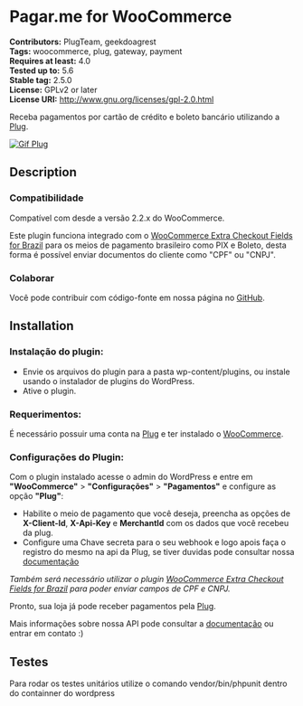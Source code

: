 # Pagar.me for WooCommerce #
**Contributors:** PlugTeam, geekdoagrest  
**Tags:** woocommerce, plug, gateway, payment  
**Requires at least:** 4.0  
**Tested up to:** 5.6  
**Stable tag:** 2.5.0  
**License:** GPLv2 or later  
**License URI:** http://www.gnu.org/licenses/gpl-2.0.html  

Receba pagamentos por cartão de crédito e boleto bancário utilizando a [Plug](https://www.plugpagamentos.com/?lang=en).

[![Gif Plug](https://static.wixstatic.com/media/656f2b_07e76b8231da4491880ac7a7981fb0ff~mv2.gif "Gif Plug")](https://www.plugpagamentos.com/ "Gif Plug")

## Description ##

### Compatibilidade ###

Compatível com desde a versão 2.2.x do WooCommerce.

Este plugin funciona integrado com o [WooCommerce Extra Checkout Fields for Brazil](http://wordpress.org/plugins/woocommerce-extra-checkout-fields-for-brazil/) para os meios de pagamento brasileiro como PIX e Boleto, desta forma é possível enviar documentos do cliente como "CPF" ou "CNPJ".

### Colaborar ###

Você pode contribuir com código-fonte em nossa página no [GitHub](https://github.com/plughacker/plug-woocommerce).

## Installation ##

### Instalação do plugin: ###

* Envie os arquivos do plugin para a pasta wp-content/plugins, ou instale usando o instalador de plugins do WordPress.
* Ative o plugin.

### Requerimentos: ###

É necessário possuir uma conta na [Plug](https://www.plugpagamentos.com/) e ter instalado o [WooCommerce](http://wordpress.org/plugins/woocommerce/).

### Configurações do Plugin: ###

Com o plugin instalado acesse o admin do WordPress e entre em **"WooCommerce"** > **"Configurações"** > **"Pagamentos"** e configure as opção **"Plug"**:

- Habilite o meio de pagamento que você deseja, preencha as opções de **X-Client-Id**, **X-Api-Key** e **MerchantId** com os dados que você recebeu da plug.
- Configure uma Chave secreta para o seu webhook e logo apois faça o registro do mesmo na api da Plug, se tiver duvidas pode consultar nossa [documentação](https://docs.plugpagamentos.com/#section/Criacao-de-um-webhook)

*Também será necessário utilizar o plugin [WooCommerce Extra Checkout Fields for Brazil](http://wordpress.org/plugins/woocommerce-extra-checkout-fields-for-brazil/) para poder enviar campos de CPF e CNPJ.*

Pronto, sua loja já pode receber pagamentos pela [Plug](https://www.plugpagamentos.com/?lang=en).

Mais informações sobre nossa API pode consultar a [documentação](https://docs.plugpagamentos.com/) ou entrar em contato :)

## Testes ##

Para rodar os testes unitários utilize o comando vendor/bin/phpunit dentro do containner do wordpress
